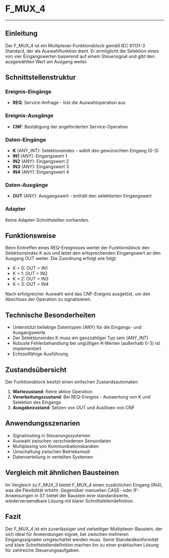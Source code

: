 # F_MUX_4

* * * * * * * * * *

## Einleitung
Der F_MUX_4 ist ein Multiplexer-Funktionsblock gemäß IEC 61131-3 Standard, der als Auswahlfunktion dient. Er ermöglicht die Selektion eines von vier Eingangswerten basierend auf einem Steuersignal und gibt den ausgewählten Wert am Ausgang weiter.

## Schnittstellenstruktur

### **Ereignis-Eingänge**
- **REQ**: Service-Anfrage - löst die Auswahloperation aus

### **Ereignis-Ausgänge**
- **CNF**: Bestätigung der angeforderten Service-Operation

### **Daten-Eingänge**
- **K** (ANY_INT): Selektionsindex - wählt den gewünschten Eingang (0-3)
- **IN1** (ANY): Eingangswert 1
- **IN2** (ANY): Eingangswert 2  
- **IN3** (ANY): Eingangswert 3
- **IN4** (ANY): Eingangswert 4

### **Daten-Ausgänge**
- **OUT** (ANY): Ausgangswert - enthält den selektierten Eingangswert

### **Adapter**
Keine Adapter-Schnittstellen vorhanden.

## Funktionsweise
Beim Eintreffen eines REQ-Ereignisses wertet der Funktionsblock den Selektionsindex K aus und leitet den entsprechenden Eingangswert an den Ausgang OUT weiter. Die Zuordnung erfolgt wie folgt:
- K = 0: OUT = IN1
- K = 1: OUT = IN2  
- K = 2: OUT = IN3
- K = 3: OUT = IN4

Nach erfolgreicher Auswahl wird das CNF-Ereignis ausgelöst, um den Abschluss der Operation zu signalisieren.

## Technische Besonderheiten
- Unterstützt beliebige Datentypen (ANY) für die Eingangs- und Ausgangswerte
- Der Selektionsindex K muss ein ganzzahliger Typ sein (ANY_INT)
- Robuste Fehlerbehandlung bei ungültigen K-Werten (außerhalb 0-3) ist implementiert
- Echtzeitfähige Ausführung

## Zustandsübersicht
Der Funktionsblock besitzt einen einfachen Zustandsautomaten:
1. **Wartezustand**: Keine aktive Operation
2. **Verarbeitungszustand**: Bei REQ-Ereignis - Auswertung von K und Selektion des Eingangs
3. **Ausgabezustand**: Setzen von OUT und Auslösen von CNF

## Anwendungsszenarien
- Signalrouting in Steuerungssystemen
- Auswahl zwischen verschiedenen Sensordaten
- Multiplexing von Kommunikationskanälen
- Umschaltung zwischen Betriebsmodi
- Datenverteilung in verteilten Systemen

## Vergleich mit ähnlichen Bausteinen
Im Vergleich zu F_MUX_3 bietet F_MUX_4 einen zusätzlichen Eingang (IN4), was die Flexibilität erhöht. Gegenüber manuellen CASE- oder IF-Anweisungen in ST bietet der Baustein eine standardisierte, wiederverwendbare Lösung mit klarer Schnittstellendefinition.

## Fazit
Der F_MUX_4 ist ein zuverlässiger und vielseitiger Multiplexer-Baustein, der sich ideal für Anwendungen eignet, bei zwischen mehreren Eingangssignalen umgeschaltet werden muss. Seine Standardkonformität und klare Schnittstellendefinition machen ihn zu einer praktischen Lösung für zahlreiche Steuerungsaufgaben.